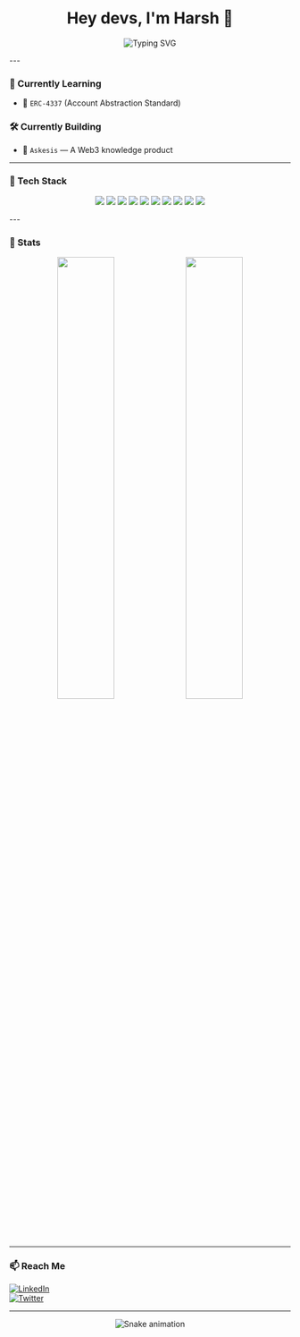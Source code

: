 <h1 align="center">Hey devs, I'm Harsh 👋</h1>

<p align="center">
  <img src="https://readme-typing-svg.demolab.com?font=Roboto&size=28&pause=1000&center=true&vCenter=true&width=600&lines=Learning%20and%20building%20Web3%20Products." alt="Typing SVG" />
</p>
---

### 🚀 Currently Learning
- 🔐 `ERC-4337` (Account Abstraction Standard)

### 🛠️ Currently Building
- 🧠 `Askesis` — A Web3 knowledge product

---

### 🧩 Tech Stack
<p align="center">
<img src="https://img.shields.io/badge/Python-3776AB?style=for-the-badge&logo=python&logoColor=white" />
  <img src="https://img.shields.io/badge/C++-00599C?style=for-the-badge&logo=c%2B%2B&logoColor=white" />
  <img src="https://img.shields.io/badge/JavaScript-F7DF1E?style=for-the-badge&logo=javascript&logoColor=black" />
  <img src="https://img.shields.io/badge/Solidity-363636?style=for-the-badge&logo=solidity&logoColor=white" />
  <img src="https://img.shields.io/badge/React-20232A?style=for-the-badge&logo=react&logoColor=61DAFB" />
  <img src="https://img.shields.io/badge/Node.js-339933?style=for-the-badge&logo=node.js&logoColor=white" />
  <img src="https://img.shields.io/badge/Hardhat-F5F5F5?style=for-the-badge&logo=ethereum&logoColor=black" />
  <img src="https://img.shields.io/badge/Figma-F24E1E?style=for-the-badge&logo=figma&logoColor=white" />
  <img src="https://img.shields.io/badge/UI/UX-FF4088?style=for-the-badge&logo=Adobe&logoColor=white" />
  <img src="https://img.shields.io/badge/IPFS-65C2CB?style=for-the-badge&logo=ipfs&logoColor=white" />
  
</p>
---

### 🧪 Stats
<p align="center">
  <img src="https://github-readme-stats.vercel.app/api?username=harshdev&show_icons=true&theme=radical" width="45%" />
  <img src="https://streak-stats.demolab.com?user=harshdev&theme=radical" width="45%" />
</p>

---

### 📫 Reach Me
[![LinkedIn](https://img.shields.io/badge/-LinkedIn-blue?style=flat&logo=linkedin)](https://linkedin.com/in/flerk3n)  
[![Twitter](https://img.shields.io/badge/-Twitter-1DA1F2?style=flat&logo=twitter&logoColor=white)](https://twitter.com/flerk3n)

---

<p align="center">
  <img src="https://raw.githubusercontent.com/flerk3n/flerk3n/output/github-contribution-grid-snake.svg" alt="Snake animation" />
</p>
